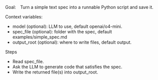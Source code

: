 Goal: Turn a simple text spec into a runnable Python script and save it.

Context variables:

- model (optional): LLM to use, default openai/o4-mini.
- spec_file (optional): folder with the spec, default examples/simple_spec.md
- output_root (optional): where to write files, default output.

Steps

- Read spec_file.
- Ask the LLM to generate code that satisfies the spec.
- Write the returned file(s) into output_root.
